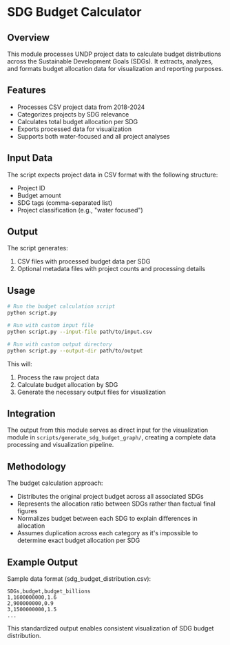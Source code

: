 # SDG Budget Calculator

## Overview
This module processes UNDP project data to calculate budget distributions across the Sustainable Development Goals (SDGs). It extracts, analyzes, and formats budget allocation data for visualization and reporting purposes.

## Features
- Processes CSV project data from 2018-2024
- Categorizes projects by SDG relevance
- Calculates total budget allocation per SDG
- Exports processed data for visualization
- Supports both water-focused and all project analyses

## Input Data
The script expects project data in CSV format with the following structure:
- Project ID
- Budget amount
- SDG tags (comma-separated list)
- Project classification (e.g., "water focused")

## Output
The script generates:
1. CSV files with processed budget data per SDG
2. Optional metadata files with project counts and processing details

## Usage
```bash
# Run the budget calculation script
python script.py

# Run with custom input file
python script.py --input-file path/to/input.csv

# Run with custom output directory
python script.py --output-dir path/to/output
```

This will:
1. Process the raw project data
2. Calculate budget allocation by SDG
3. Generate the necessary output files for visualization

## Integration
The output from this module serves as direct input for the visualization module in `scripts/generate_sdg_budget_graph/`, creating a complete data processing and visualization pipeline.

## Methodology
The budget calculation approach:
- Distributes the original project budget across all associated SDGs
- Represents the allocation ratio between SDGs rather than factual final figures
- Normalizes budget between each SDG to explain differences in allocation
- Assumes duplication across each category as it's impossible to determine exact budget allocation per SDG

## Example Output
Sample data format (sdg_budget_distribution.csv):
```
SDGs,budget,budget_billions
1,1600000000,1.6
2,900000000,0.9
3,1500000000,1.5
...
```

This standardized output enables consistent visualization of SDG budget distribution.
